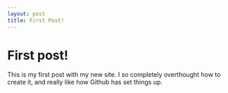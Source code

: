 ```yaml
---
layout: post
title: First Post!
---
```

First post!
===========
This is my first post with my new site. I so completely overthought how to create it, and really like how Github has set things up.
